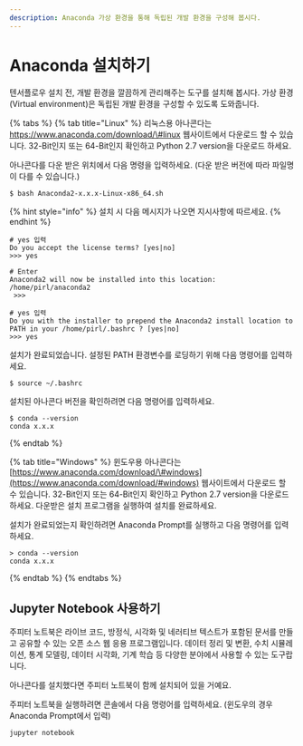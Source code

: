```yaml
---
description: Anaconda 가상 환경을 통해 독립된 개발 환경을 구성해 봅시다.
---
```


# Anaconda 설치하기

텐서플로우 설치 전, 개발 환경을 깔끔하게 관리해주는 도구를 설치해 봅시다. 가상 환경\(Virtual environment\)은 독립된 개발 환경을 구성할 수 있도록 도와줍니다.

{% tabs %}
{% tab title="Linux" %}
리눅스용 아나콘다는 https://www.anaconda.com/download/\#linux 웹사이트에서 다운로드 할 수 있습니다. 32-Bit인지 또는 64-Bit인지 확인하고 Python 2.7 version을 다운로드 하세요.

아나콘다를 다운 받은 위치에서 다음 명령을 입력하세요. \(다운 받은 버전에 따라 파일명이 다를 수 있습니다.\)

```text
$ bash Anaconda2-x.x.x-Linux-x86_64.sh
```



{% hint style="info" %}
설치 시 다음 메시지가 나오면 지시사항에 따르세요.
{% endhint %}

```text
# yes 입력
Do you accept the license terms? [yes|no]
>>> yes

# Enter
Anaconda2 will now be installed into this location: /home/pirl/anaconda2
 >>>
 
# yes 입력
Do you with the installer to prepend the Anaconda2 install location to PATH in your /home/pirl/.bashrc ? [yes|no]
>>> yes
```



설치가 완료되었습니다. 설정된 PATH 환경변수를 로딩하기 위해 다음 명령어를 입력하세요.

```text
$ source ~/.bashrc
```



설치된 아나콘다 버전을 확인하려면 다음 명령어를 입력하세요.

```text
$ conda --version
conda x.x.x
```
{% endtab %}

{% tab title="Windows" %}
윈도우용 아나콘다는 [https://www.anaconda.com/download/\#windows](https://www.anaconda.com/download/#windows) 웹사이트에서 다운로드 할 수 있습니다. 32-Bit인지 또는 64-Bit인지 확인하고 Python 2.7 version을 다운로드 하세요. 다운받은 설치 프로그램을 실행하여 설치를 완료하세요.

설치가 완료되었는지 확인하려면 Anaconda Prompt를 실행하고 다음 명령어를 입력하세요.

```text
> conda --version
conda x.x.x
```
{% endtab %}
{% endtabs %}

## Jupyter Notebook 사용하기

주피터 노트북은 라이브 코드, 방정식, 시각화 및 네러티브 텍스트가 포함된 문서를 만들고 공유할 수 있는 오픈 소스 웹 응용 프로그램입니다. 데이터 정리 및 변환, 수치 시뮬레이션, 통계 모델링, 데이터 시각화, 기계 학습 등 다양한 분야에서 사용할 수 있는 도구랍니다.



아나콘다를 설치했다면 주피터 노트북이 함께 설치되어 있을 거예요.

주피터 노트북을 실행하려면 콘솔에서 다음 명령어를 입력하세요. \(윈도우의 경우 Anaconda Prompt에서 입력\)

```text
jupyter notebook
```


